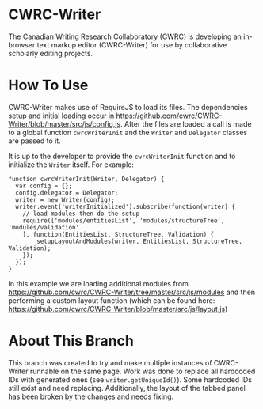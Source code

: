 CWRC-Writer
===========

The Canadian Writing Research Collaboratory (CWRC) is developing an in-browser text markup editor (CWRC-Writer) for use by collaborative scholarly editing projects.


How To Use
==========

CWRC-Writer makes use of RequireJS to load its files. The dependencies setup and initial loading occur in https://github.com/cwrc/CWRC-Writer/blob/master/src/js/config.js. After the files are loaded a call is made to a global function `cwrcWriterInit` and the `Writer` and `Delegator` classes are passed to it.

It is up to the developer to provide the `cwrcWriterInit` function and to initialize the `Writer` itself. For example:
```
function cwrcWriterInit(Writer, Delegator) {
  var config = {};
  config.delegator = Delegator;
  writer = new Writer(config);
  writer.event('writerInitialized').subscribe(function(writer) {
  	// load modules then do the setup
  	require(['modules/entitiesList', 'modules/structureTree', 'modules/validation'
  	], function(EntitiesList, StructureTree, Validation) {
  		setupLayoutAndModules(writer, EntitiesList, StructureTree, Validation);
  	});
  });
}
```

In this example we are loading additional modules from https://github.com/cwrc/CWRC-Writer/tree/master/src/js/modules and then performing a custom layout function (which can be found here: https://github.com/cwrc/CWRC-Writer/blob/master/src/js/layout.js)


About This Branch
=================

This branch was created to try and make multiple instances of CWRC-Writer runnable on the same page. Work was done to replace all hardcoded IDs with generated ones (see `writer.getUniqueId()`). Some hardcoded IDs still exist and need replacing. Additionally, the layout of the tabbed panel has been broken by the changes and needs fixing.
